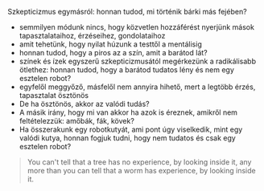 Szkepticizmus egymásról: honnan tudod, mi történik bárki más fejében?
- semmilyen módunk nincs, hogy közvetlen hozzáférést nyerjünk mások tapasztalataihoz, érzéseihez, gondolataihoz
- amit tehetünk, hogy nyilat húzunk a testtől a mentálisig
- honnan tudod, hogy a piros az a szín, amit a barátod lát?
- színek és ízek egyszerű szkepticizmusától megérkezünk a radikálisabb ötlethez: honnan tudod, hogy a barátod tudatos lény és nem egy esztelen robot?
- egyfelől meggyőző, másfelől nem annyira hihető, mert a legtöbb érzés, tapasztalat ösztönös
- De ha ösztönös, akkor az valódi tudás?
- A másik irány, hogy mi van akkor ha azok is éreznek, amikről nem feltételezzük: amőbák, fák, kövek?
- Ha összerakunk egy robotkutyát, ami pont úgy viselkedik, mint egy valódi kutya, honnan fogjuk tudni, hogy nem tudatos és csak egy esztelen robot?
> You can't tell that a tree has no experience, by looking inside it, any more than you can tell that a worm has experience, by looking inside it.